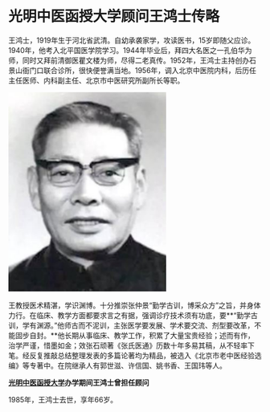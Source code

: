 # 光明中医函授大学顾问王鸿士传略

王鸿士，1919年生于河北省武清。自幼承袭家学，攻读医书，15岁即随父应诊。1940年，他考入北平国医学院学习。1944年毕业后，拜四大名医之一孔伯华为师，同时又拜前清御医瞿文楼为师，尽得二老真传。1952年，王鸿士主持创办石景山衙门口联合诊所，很快便誉满当地。1956年，调入北京中医院内科，后历任主任医师、内科副主任、北京市中医研究所副所长等职。

![光明中医函授大学顾问王鸿士传](img/2019060510004294aebf.png)

王教授医术精湛，学识渊博。十分推崇张仲景“勤学古训，博采众方”之旨，并身体力行。在临床、教学方面都要求言之有据，强调诊疗技术须有功底，要**“勤学古训，学有渊源。”他师古而不泥训，主张医学要发展、学术要交流、剂型要改革，不能固步自封。**他长期从事临床、教学工作，积累了大量宝贵经验；述而有作，治学严谨，惜墨如金；效张石顽著《张氏医通》历数十年多易其稿，从不轻率下笔。经反复推敲总结整理发表的多篇论著均为精品，被选入《北京市老中医经验选编》等专著中。在院继承人有郭世滋、许信国、姚书香、王国玮等人。

[**光明中医函授大学**](http://www.gmzywx.com/NewsDetail/1078385.html)**办学期间王鸿士曾担任顾问**

1985年，王鸿士去世，享年66岁。